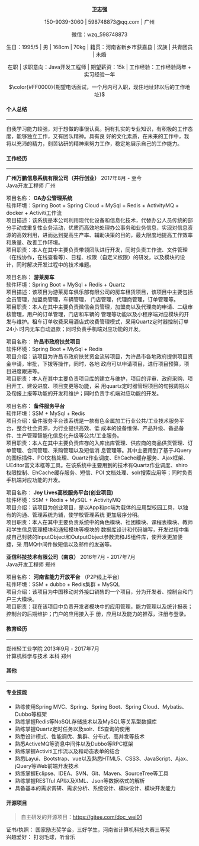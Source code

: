 <p align="center"><strong>卫志强</strong></p>
<p align="center">150-9039-3060 | 598748873@qq.com | 广州</p>
<p align="center">微信：wzq_598748873</p>
<p align="center">生日：1995/5 | 男 | 168cm | 70kg | 籍贯：河南省新乡市获嘉县 | 汉族 | 共青团员 | 未婚</p>
<p align="center">在职 | 求职意向：Java开发工程师 | 期望薪资：15k | 工作经验：工作经验两年 + 实习经验一年</p>
<p align="center">$\color{#FF0000}{期望电话面试，一个月内可入职，现住地址非以后的工作地址}$</p>

#### 个人总结
---
自我学习能力较强，对于想做的事很认真。拥有扎实的专业知识，有积极的工作态度，能够独立工作，又有团队精神。具有良
好的文化素质，在未来的工作中，我将以充沛的精力，刻苦钻研的精神来努力工作，稳定地展示自己的工作能力。

#### 工作经历
---

**广州万鹏信息系统有限公司（并行创业）** 2017年8月 - 至今<br>
Java开发工程师 广州<br>

项目名称：  **OA办公管理系统** <br>
软件环境：Spring Boot + Spring Cloud + MySql + Redis + ActivityMQ + docker + Activiti工作流<br>
项目描述：该系统是本公司利用现代化设备和信息化技术，代替办公人员传统的部分手动或重复性业务活动，优质而高效地处理办公事务和业务信息，实现对信息资源的高效利用，进而达到提高生产率、辅助决策的目的，最大限度地提高工作效率和质量、改善工作环境。<br>
项目职责：本人在其中主要负责带领团队进行开发，同时负责工作流、文件管理（在线协作，在线查看等）、日程、权限（自定义权限）的研发，以及模块的设计，同时解决开发过程中的技术难题。<br>

项目名称：  **游莱房车** <br>
软件环境：Spring Boot + MySql + Redis + Quartz<br>
项目描述：该项目为游莱房车俱乐部有限公司的房车租赁项目，该项目中主要包括会员管理，加盟商管理，车辆管理，
门店管理，代理商管理，订单管理等。<br>
项目职责：本人在其中主要负责微信会员管理，加盟商以及代理商的申请、二级审核管理，用户的订单管理，门店和车辆的
管理等功能以及小程序端对应模块的开发与维护。租车订单收费采用酒店式收费管理模式，采用Quartz定时器控制订单24小
时内无车自动退款；同时负责手机端对应功能的开发。<br>

项目名称：  **许昌市政府扶贫项目** <br>
软件环境：Spring Boot + MySql + Redis<br>
项目介绍：该项目为许昌市政府扶贫资金流转项目，为许昌市各地政府提供项目资金申请，审批，下拨等操作，同时，各地
政府可以申请项目，进行项目预算，项目进度跟进等。<br>
项目职责：本人在其中主要负责项目库的建立与维护，项目的评审、政府采购、项目开工、建设进度、项目变更等功能，采
用quartz定时器管理项目的旬报周期以及旬报上报等功能的开发和维护；同时负责手机端对应功能的开发。<br>

项目名称：  **备件服务平台** <br>
软件环境：SSM + MySql + Redis<br>
项目介绍：备件服务平台该系统是一款有色金属加工行业公共/工业技术服务平台，整合社会资源，为行业提供高效、低
成本的设备维保、产品升级、备品备件、生产管理智能化信息化升级等公共/工业服务。<br>
项目职责：本人在其中主要负责库存的入库出库管理、供应商的商品供货管理、订单管理、合同管理、采购管理以及短信消
息管理等。其中主要用到了基于JQuery的图标插件、POI文档处理、Quartz作业调度、EhCache缓存服务、Ajax框架、
UEditor富文本框等工具。在该系统中主要用到的技术有Quartz作业调度、shiro权限控制、EhCache缓存服务、短信、POI
文档处理、solr搜索应用等；同时负责手机端对应功能的开发。<br>

项目名称：  **Joy Lives高校服务平台(创业项目)** <br>
软件环境：SSM + Redis + MySQL + ActivityMQ<br>
项目介绍：该项目为创业项目，是以App和pc端为载体的应用型校园工具，以独有的沟通、管理系统为辅，使学校管理系统
更加层序分明。<br>
项目职责：本人在其中主要负责系统中的角色模块、社团模块、课程表模块、教师和学生信息管理模块和通知模块等模块的
数据库设计和代码编写，开发过程中集成自己封装的InputObject和OutputObject参数流和JS组件库，使开发更加便捷，采
用MQ中间件做短信以及邮件的发送等。<br>

 **亚信科技技术有限公司（南京）**  2016年7月 - 2017年7月<br>
Java开发工程师 郑州<br>

项目名称： **河南省能力开放平台** （P2P线上平台）<br>
软件环境：SSM + dubbo + Redis集群 + MySQL<br>
项目介绍：该项目为中国移动对外接口销售的一个项目，分为开发者、控制台和门户三大模块。<br>
项目职责：我在该项目中负责开发者模块中的应用管理，能力管理以及统计报表；控制台的后期维护；门户的应用接入手
册，应用以及能力的推荐，注册与登录。<br>

#### 教育经历
---

郑州轻工业学院 2013年9月 - 2017年7月<br>
计算机科学与技术 本科 郑州<br>

#### 其他
---

#### 专业技能

- 熟练使用Spring MVC、Spring、Spring Boot、Spring Cloud、Mybatis、Dubbo等框架
- 熟练掌握Redis等NoSQL存储技术以及MySQL等关系型数据库
- 熟练掌握Quartz定时任务以及solr、ES查询的使用
- 熟悉设计模式、性能调优、集群、分布式、高并发等技术
- 熟悉ActiveMQ等消息中间件以及Dubbo等RPC框架
- 熟练掌握Activiti工作流以及和动态表单的结合
- 熟悉Layui、Bootstrap、vue以及熟悉HTML5、CSS3、JavaScript、Ajax、jQuery等Web前端开发技术
- 熟练掌握Eclipse、IDEA、SVN、Git、Maven、SourceTree等工具
- 熟练掌握RESTful API以及XML、Json等数据格式的解析
- 具备基本的需求调研、需求分析、系统设计、模块设计、模块开发能力

#### 开源项目

> 自主研发的开源项目：https://gitee.com/doc_wei01

证书/执照： 国家励志奖学金，三好学生，河南省计算机科技大赛三等奖<br>
兴趣爱好： 打羽毛球，听音乐<br>